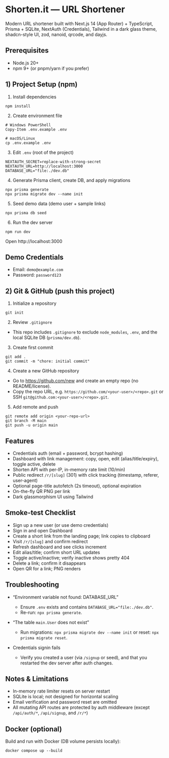 # Shorten.it — URL Shortener

Modern URL shortener built with Next.js 14 (App Router) + TypeScript, Prisma + SQLite, NextAuth (Credentials), Tailwind in a dark glass theme, shadcn-style UI, zod, nanoid, qrcode, and dayjs.

## Prerequisites

- Node.js 20+
- npm 9+ (or pnpm/yarn if you prefer)

## 1) Project Setup (npm)

1. Install dependencies

```
npm install
```

2. Create environment file

```
# Windows PowerShell
Copy-Item .env.example .env

# macOS/Linux
cp .env.example .env
```

3. Edit `.env` (root of the project)

```
NEXTAUTH_SECRET=replace-with-strong-secret
NEXTAUTH_URL=http://localhost:3000
DATABASE_URL="file:./dev.db"
```

4. Generate Prisma client, create DB, and apply migrations

```
npx prisma generate
npx prisma migrate dev --name init
```

5. Seed demo data (demo user + sample links)

```
npx prisma db seed
```

6. Run the dev server

```
npm run dev
```

Open http://localhost:3000

## Demo Credentials

- Email: `demo@example.com`
- Password: `password123`

## 2) Git & GitHub (push this project)

1. Initialize a repository

```
git init
```

2. Review `.gitignore`

- This repo includes `.gitignore` to exclude `node_modules`, `.env`, and the local SQLite DB (`prisma/dev.db`).

3. Create first commit

```
git add .
git commit -m "chore: initial commit"
```

4. Create a new GitHub repository

- Go to https://github.com/new and create an empty repo (no README/license).
- Copy the repo URL, e.g. `https://github.com/<your-user>/<repo>.git` or SSH `git@github.com:<your-user>/<repo>.git`.

5. Add remote and push

```
git remote add origin <your-repo-url>
git branch -M main
git push -u origin main
```

## Features

- Credentials auth (email + password, bcrypt hashing)
- Dashboard with link management: copy, open, edit (alias/title/expiry), toggle active, delete
- Shorten API with per-IP, in-memory rate limit (10/min)
- Public redirect `/r/[slug]` (301) with click tracking (timestamp, referer, user-agent)
- Optional page-title autofetch (2s timeout), optional expiration
- On-the-fly QR PNG per link
- Dark glassmorphism UI using Tailwind

## Smoke-test Checklist

- Sign up a new user (or use demo credentials)
- Sign in and open Dashboard
- Create a short link from the landing page; link copies to clipboard
- Visit `/r/[slug]` and confirm redirect
- Refresh dashboard and see clicks increment
- Edit alias/title; confirm short URL updates
- Toggle active/inactive; verify inactive shows pretty 404
- Delete a link; confirm it disappears
- Open QR for a link; PNG renders

## Troubleshooting

- “Environment variable not found: DATABASE_URL”
  - Ensure `.env` exists and contains `DATABASE_URL="file:./dev.db"`.
  - Re-run: `npx prisma generate`.

- “The table `main.User` does not exist”
  - Run migrations: `npx prisma migrate dev --name init` or reset: `npx prisma migrate reset`.

- Credentials signin fails
  - Verify you created a user (via `/signup` or seed), and that you restarted the dev server after auth changes.

## Notes & Limitations

- In-memory rate limiter resets on server restart
- SQLite is local; not designed for horizontal scaling
- Email verification and password reset are omitted
- All mutating API routes are protected by auth middleware (except `/api/auth/*`, `/api/signup`, and `/r/*`)

## Docker (optional)

Build and run with Docker (DB volume persists locally):

```
docker compose up --build
```
